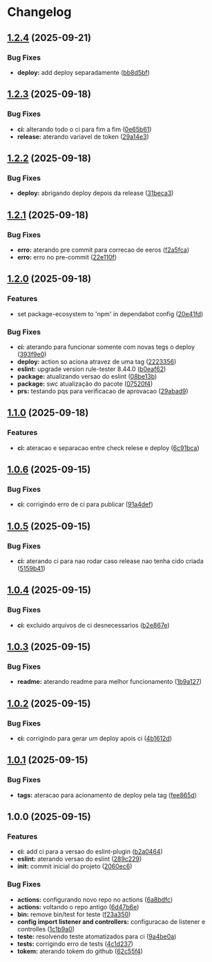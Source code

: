 # Changelog

## [1.2.4](https://github.com/arapucajs/eslint-plugin/compare/v1.2.3...v1.2.4) (2025-09-21)


### Bug Fixes

* **deploy:** add deploy separadamente ([bb8d5bf](https://github.com/arapucajs/eslint-plugin/commit/bb8d5bf8d3a344393dfc58b701b1194adb741746))

## [1.2.3](https://github.com/arapucajs/eslint-plugin/compare/v1.2.2...v1.2.3) (2025-09-18)


### Bug Fixes

* **ci:** alterando todo o ci para fim a fim ([0e65b61](https://github.com/arapucajs/eslint-plugin/commit/0e65b61111111c1c206644e615437c9efbaee5a2))
* **release:** aterando variavel de token ([29a14e3](https://github.com/arapucajs/eslint-plugin/commit/29a14e3de332b68029554fd5d7d38ed8da6363c5))

## [1.2.2](https://github.com/arapucajs/eslint-plugin/compare/v1.2.1...v1.2.2) (2025-09-18)


### Bug Fixes

* **deploy:** abrigando deploy depois da release ([31beca3](https://github.com/arapucajs/eslint-plugin/commit/31beca344dec827974a7011a294995c3cdf8044e))

## [1.2.1](https://github.com/arapucajs/eslint-plugin/compare/v1.2.0...v1.2.1) (2025-09-18)


### Bug Fixes

* **erro:** aterando pre commit para correcao de eeros ([f2a5fca](https://github.com/arapucajs/eslint-plugin/commit/f2a5fca3bdee49e6c9a9802ffa940746b0fba7d7))
* **erro:** erro no pre-commit ([22e110f](https://github.com/arapucajs/eslint-plugin/commit/22e110fb30ede24ad6b178138471ec51354b638e))

## [1.2.0](https://github.com/arapucajs/eslint-plugin/compare/v1.1.0...v1.2.0) (2025-09-18)


### Features

* set package-ecosystem to 'npm' in dependabot config ([20e41fd](https://github.com/arapucajs/eslint-plugin/commit/20e41fd0de074bbd651550114ec2b6ab7f73c882))


### Bug Fixes

* **ci:** aterando para funcionar somente com novas tegs o deploy ([393f9e0](https://github.com/arapucajs/eslint-plugin/commit/393f9e0dc8d2c4630d34fd9371bc06e3728c42de))
* **deploy:** action so aciona atravez de uma tag ([2223356](https://github.com/arapucajs/eslint-plugin/commit/2223356b3055e9ca4155372526b31beb04e2347a))
* **eslint:** upgrade version rule-tester 8.44.0 ([b0eaf62](https://github.com/arapucajs/eslint-plugin/commit/b0eaf62c1200ba862487309b62cc92f017ac8d33))
* **package:** atualizando versao do eslint ([08be13b](https://github.com/arapucajs/eslint-plugin/commit/08be13ba76164a744fc1b1135f6dc62c84b77e30))
* **package:** swc atualização do pacote ([07520f4](https://github.com/arapucajs/eslint-plugin/commit/07520f454e4be58ad5fce7213da376764d4dcd43))
* **prs:** testando pqs para verificacao de aprovacao ([29abad9](https://github.com/arapucajs/eslint-plugin/commit/29abad9416741b69125b65c53fe1cace034e4599))

## [1.1.0](https://github.com/arapucajs/eslint-plugin/compare/v1.0.6...v1.1.0) (2025-09-18)


### Features

* **ci:** ateracao e separacao entre check relese e deploy ([6c91bca](https://github.com/arapucajs/eslint-plugin/commit/6c91bca01b38221a3fedc1170e0a5fc99a7ef01c))

## [1.0.6](https://github.com/arapucajs/eslint-plugin/compare/v1.0.5...v1.0.6) (2025-09-15)


### Bug Fixes

* **ci:** corrigindo erro de ci para publicar ([91a4def](https://github.com/arapucajs/eslint-plugin/commit/91a4defdd10616c12d10fa3b87fa17dd4bfe5337))

## [1.0.5](https://github.com/arapucajs/eslint-plugin/compare/v1.0.4...v1.0.5) (2025-09-15)


### Bug Fixes

* **ci:** aterando ci para nao rodar caso release nao tenha cido criada ([5159b41](https://github.com/arapucajs/eslint-plugin/commit/5159b411f504ff0341cff3003bf689db675bfe85))

## [1.0.4](https://github.com/arapucajs/eslint-plugin/compare/v1.0.3...v1.0.4) (2025-09-15)


### Bug Fixes

* **ci:** excluido arquivos de ci desnecessarios ([b2e867e](https://github.com/arapucajs/eslint-plugin/commit/b2e867e10359301952f1c52372f7b33ee0c18a3e))

## [1.0.3](https://github.com/arapucajs/eslint-plugin/compare/v1.0.2...v1.0.3) (2025-09-15)


### Bug Fixes

* **readme:** aterando readme para melhor funcionamento ([1b9a127](https://github.com/arapucajs/eslint-plugin/commit/1b9a127c1e73d936c4ae926b39cdc23044b512e5))

## [1.0.2](https://github.com/arapucajs/eslint-plugin/compare/v1.0.1...v1.0.2) (2025-09-15)


### Bug Fixes

* **ci:** corrigindo para gerar um deploy apois ci ([4b1612d](https://github.com/arapucajs/eslint-plugin/commit/4b1612d4e809a8e2da7f12822af60824edf91c07))

## [1.0.1](https://github.com/arapucajs/eslint-plugin/compare/v1.0.0...v1.0.1) (2025-09-15)


### Bug Fixes

* **tags:** ateracao para acionamento de deploy pela tag ([fee865d](https://github.com/arapucajs/eslint-plugin/commit/fee865de1f0ca3ef938c2277c3461c8884b8701c))

## 1.0.0 (2025-09-15)


### Features

* **ci:** add ci para a versao do eslint-plugin ([b2a0464](https://github.com/arapucajs/eslint-plugin/commit/b2a046447cdb5ee659e5e59fe1b5a0ec125faaf8))
* **eslint:** aterando versao do eslint ([289c229](https://github.com/arapucajs/eslint-plugin/commit/289c22950d62602a05734f91dcab27e7384bc2aa))
* **init:** commit inicial do projeto ([2060ec6](https://github.com/arapucajs/eslint-plugin/commit/2060ec6f1d7ac5fdbf461ecad8ee64bcfe99c159))


### Bug Fixes

* **actions:** configurando novo repo no actions ([6a8bdfc](https://github.com/arapucajs/eslint-plugin/commit/6a8bdfcf4cc279902b9f5ccdd195029fdec1c9b7))
* **actions:** voltando o repo antigo ([6d47b6e](https://github.com/arapucajs/eslint-plugin/commit/6d47b6ed591194e51111a9aea1fef46de6960a3f))
* **bin:** remove bin/test for teste ([f23a350](https://github.com/arapucajs/eslint-plugin/commit/f23a350431c3084080c7960e3c1a337848e077e6))
* **config import listener and controllers:** configuracao de listener e controlles ([1c1b9a0](https://github.com/arapucajs/eslint-plugin/commit/1c1b9a076fd3bf723f00a6fb55d3fc41225423d8))
* **teste:** resolvendo teste atomatizados para ci ([9a4be0a](https://github.com/arapucajs/eslint-plugin/commit/9a4be0afe8b5adfa35639915d9b5ce4a19dddc08))
* **tests:** corrigindo erro de tests ([4c1d237](https://github.com/arapucajs/eslint-plugin/commit/4c1d2371eb84a3421e004ee2d29c75168a83f3cc))
* **tokem:** aterando tokem do github ([62c55f4](https://github.com/arapucajs/eslint-plugin/commit/62c55f438007ec0e06d9cadd21a3a8bfa22b529d))
